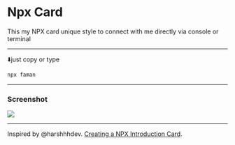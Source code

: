 # Npx Card

This my NPX card unique style to connect with me directly via console or terminal

<hr/>

⬇️just copy or type
```bash
npx faman
```

<hr/>

### Screenshot

<img src="https://imagetolink.com/ib/uvSBYUWpnt.png">

<hr />

Inspired by @harshhhdev. [Creating a NPX Introduction Card](https://dev.to/harshhhdev/creating-a-npx-introduction-card-782). 
